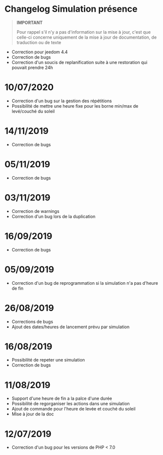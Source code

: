 # Changelog Simulation présence

>**IMPORTANT**
>
>Pour rappel s'il n'y a pas d'information sur la mise à jour, c'est que celle-ci concerne uniquement de la mise à jour de documentation, de traduction ou de texte

- Correction pour jeedom 4.4
- Correction de bugs
- Correction d'un soucis de replanification suite à une restoration qui pouvait prendre 24h

# 10/07/2020

- Correction d'un bug sur la gestion des répétitions
- Possibilité de mettre une heure fixe pour les borne min/max de levé/couché du soleil

# 14/11/2019

- Correction de bugs

# 05/11/2019

- Correction de bugs

# 03/11/2019

- Correction de warnings
- Correction d'un bug lors de la duplication

# 16/09/2019

- Correction de bugs

# 05/09/2019

- Correction d'un bug de reprogrammation si la simulation n'a pas d'heure de fin

# 26/08/2019

- Corrections de bugs
- Ajout des dates/heures de lancement prévu par simulation

# 16/08/2019

- Possibilité de repeter une simulation
- Correction de bugs

# 11/08/2019

- Support d'une heure de fin a la palce d'une durée
- Possibilité de regorganiser les actions dans une simulation
- Ajout de commande pour l'heure de levée et couché du soleil
- Mise à jour de la doc

# 12/07/2019

- Correction d'un bug pour les versions de PHP < 7.0
